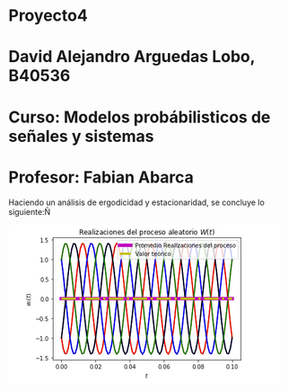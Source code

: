 # Proyecto4

# David Alejandro Arguedas Lobo, B40536

# Curso: Modelos probábilisticos de señales y sistemas

# Profesor: Fabian Abarca




Haciendo un análisis de ergodicidad y estacionaridad, se concluye lo siguiente:Ñ




![GitHub ergo ](/ergo.png)









